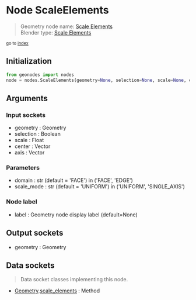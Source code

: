 
# Node ScaleElements

> Geometry node name: [Scale Elements](https://docs.blender.org/manual/en/latest/modeling/geometry_nodes/material/scale_elements.html)<br>
  Blender type: [Scale Elements](https://docs.blender.org/api/current/bpy.types.GeometryNodeScaleElements.html)
  
<sub>go to [index](/docs/index.md)</sub>

## Initialization

```python
from geonodes import nodes
node = nodes.ScaleElements(geometry=None, selection=None, scale=None, center=None, axis=None, domain='FACE', scale_mode='UNIFORM', label=None)
```



## Arguments


### Input sockets

- geometry : Geometry
- selection : Boolean
- scale : Float
- center : Vector
- axis : Vector

### Parameters

- domain : str (default = 'FACE') in ('FACE', 'EDGE')
- scale_mode : str (default = 'UNIFORM') in ('UNIFORM', 'SINGLE_AXIS')

### Node label

- label : Geometry node display label (default=None)

## Output sockets

- geometry : Geometry

## Data sockets

> Data socket classes implementing this node.
  
  
- [Geometry](/docs/sockets/Geometry.md).[scale_elements](/docs/sockets/Geometry.md#scale_elements) : Method
  
